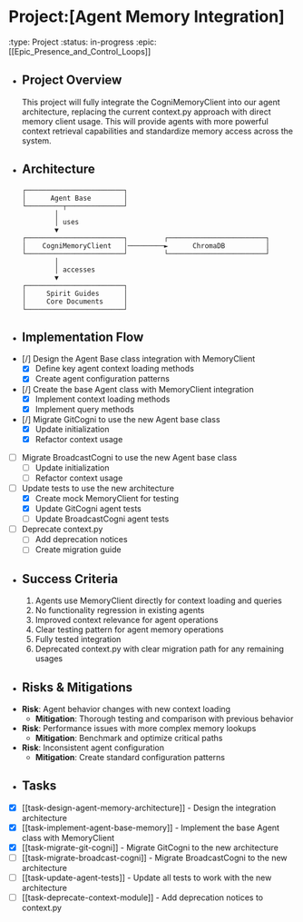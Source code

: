 # Project:[Agent Memory Integration]
:type: Project
:status: in-progress
:epic: [[Epic_Presence_and_Control_Loops]]
- ## Project Overview
  This project will fully integrate the CogniMemoryClient into our agent architecture, replacing the current context.py approach with direct memory client usage. This will provide agents with more powerful context retrieval capabilities and standardize memory access across the system.
- ## Architecture
  ```
  ┌────────────────────────┐
  │      Agent Base        │
  └─────────┬──────────────┘
          │
          │ uses
          ▼
  ┌────────────────────────┐         ┌────────────────────────┐
  │    CogniMemoryClient   │─────────►      ChromaDB          │
  └────────────────────────┘         └────────────────────────┘
          │
          │ accesses
          ▼
  ┌────────────────────────┐
  │     Spirit Guides      │
  │     Core Documents     │
  └────────────────────────┘
  ```
- ## Implementation Flow
- [/] Design the Agent Base class integration with MemoryClient
	- [x] Define key agent context loading methods
	- [x] Create agent configuration patterns
- [/] Create the base Agent class with MemoryClient integration
	- [x] Implement context loading methods
	- [x] Implement query methods
- [/] Migrate GitCogni to use the new Agent base class
	- [x] Update initialization
	- [x] Refactor context usage
- [ ] Migrate BroadcastCogni to use the new Agent base class
	- [ ] Update initialization
	- [ ] Refactor context usage
- [ ] Update tests to use the new architecture
	- [x] Create mock MemoryClient for testing
	- [x] Update GitCogni agent tests
	- [ ] Update BroadcastCogni agent tests
- [ ] Deprecate context.py
	- [ ] Add deprecation notices
	- [ ] Create migration guide
- ## Success Criteria
  1. Agents use MemoryClient directly for context loading and queries
  2. No functionality regression in existing agents
  3. Improved context relevance for agent operations
  4. Clear testing pattern for agent memory operations
  5. Fully tested integration
  6. Deprecated context.py with clear migration path for any remaining usages
- ## Risks & Mitigations
- **Risk**: Agent behavior changes with new context loading
	- **Mitigation**: Thorough testing and comparison with previous behavior
- **Risk**: Performance issues with more complex memory lookups
	- **Mitigation**: Benchmark and optimize critical paths
- **Risk**: Inconsistent agent configuration
	- **Mitigation**: Create standard configuration patterns
- ## Tasks
- [x] [[task-design-agent-memory-architecture]] - Design the integration architecture
- [x] [[task-implement-agent-base-memory]] - Implement the base Agent class with MemoryClient
- [x] [[task-migrate-git-cogni]] - Migrate GitCogni to the new architecture
- [ ] [[task-migrate-broadcast-cogni]] - Migrate BroadcastCogni to the new architecture
- [ ] [[task-update-agent-tests]] - Update all tests to work with the new architecture
- [ ] [[task-deprecate-context-module]] - Add deprecation notices to context.py
